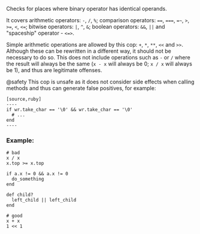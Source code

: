 Checks for places where binary operator has identical operands.

It covers arithmetic operators: `-`, `/`, `%`;
comparison operators: `==`, `===`, `=~`, `>`, `>=`, `<`, ``<=``;
bitwise operators: `|`, `^`, `&`;
boolean operators: `&&`, `||`
and "spaceship" operator - ``<=>``.

Simple arithmetic operations are allowed by this cop: `+`, `*`, `**`, `<<` and `>>`.
Although these can be rewritten in a different way, it should not be necessary to
do so. This does not include operations such as `-` or `/` where the result will
always be the same (`x - x` will always be 0; `x / x` will always be 1), and
thus are legitimate offenses.

@safety
    This cop is unsafe as it does not consider side effects when calling methods
    and thus can generate false positives, for example:

    [source,ruby]
    ----
    if wr.take_char == '\0' && wr.take_char == '\0'
      # ...
    end
    ----

### Example:
    # bad
    x / x
    x.top >= x.top

    if a.x != 0 && a.x != 0
      do_something
    end

    def child?
      left_child || left_child
    end

    # good
    x + x
    1 << 1

